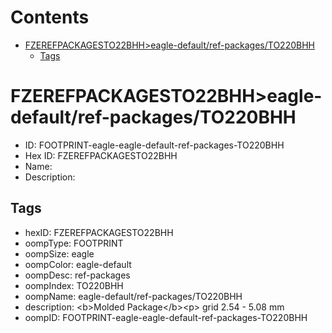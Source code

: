 



Contents
========

* [FZEREFPACKAGESTO22BHH>eagle-default/ref-packages/TO220BHH](#fzerefpackagesto22bhheagle-defaultref-packagesto220bhh)
	* [Tags](#tags)

# FZEREFPACKAGESTO22BHH>eagle-default/ref-packages/TO220BHH

- ID: FOOTPRINT-eagle-eagle-default-ref-packages-TO220BHH
- Hex ID: FZEREFPACKAGESTO22BHH
- Name: 
- Description: 

## Tags

- hexID: FZEREFPACKAGESTO22BHH
- oompType: FOOTPRINT
- oompSize: eagle
- oompColor: eagle-default
- oompDesc: ref-packages
- oompIndex: TO220BHH
- oompName: eagle-default/ref-packages/TO220BHH
- description: &lt;b&gt;Molded Package&lt;/b&gt;&lt;p&gt;&#xD;
grid 2.54 - 5.08 mm
- oompID: FOOTPRINT-eagle-eagle-default-ref-packages-TO220BHH
